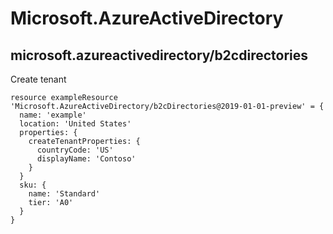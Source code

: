 # Microsoft.AzureActiveDirectory

## microsoft.azureactivedirectory/b2cdirectories

Create tenant
```bicep
resource exampleResource 'Microsoft.AzureActiveDirectory/b2cDirectories@2019-01-01-preview' = {
  name: 'example'
  location: 'United States'
  properties: {
    createTenantProperties: {
      countryCode: 'US'
      displayName: 'Contoso'
    }
  }
  sku: {
    name: 'Standard'
    tier: 'A0'
  }
}
```
